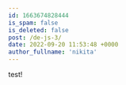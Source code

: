 ```yaml
---
id: 1663674828444
is_spam: false
is_deleted: false
post: /de-js-3/
date: 2022-09-20 11:53:48 +0000
author_fullname: 'nikita'
---
```


test!
